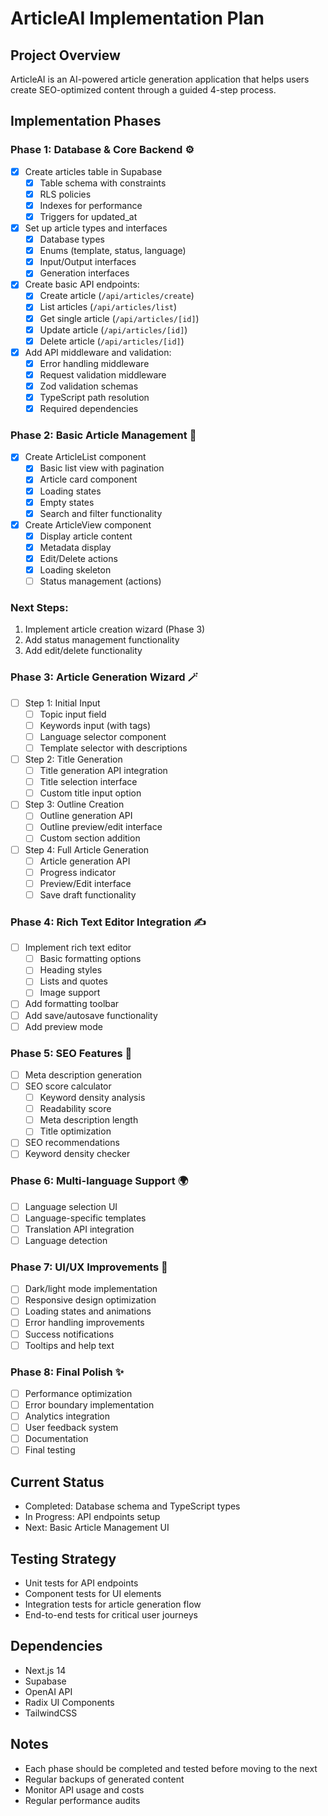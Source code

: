 # ArticleAI Implementation Plan

## Project Overview
ArticleAI is an AI-powered article generation application that helps users create SEO-optimized content through a guided 4-step process.

## Implementation Phases

### Phase 1: Database & Core Backend ⚙️
- [x] Create articles table in Supabase
  - [x] Table schema with constraints
  - [x] RLS policies
  - [x] Indexes for performance
  - [x] Triggers for updated_at
- [x] Set up article types and interfaces
  - [x] Database types
  - [x] Enums (template, status, language)
  - [x] Input/Output interfaces
  - [x] Generation interfaces
- [x] Create basic API endpoints:
  - [x] Create article (`/api/articles/create`)
  - [x] List articles (`/api/articles/list`)
  - [x] Get single article (`/api/articles/[id]`)
  - [x] Update article (`/api/articles/[id]`)
  - [x] Delete article (`/api/articles/[id]`)
- [x] Add API middleware and validation:
  - [x] Error handling middleware
  - [x] Request validation middleware
  - [x] Zod validation schemas
  - [x] TypeScript path resolution
  - [x] Required dependencies

### Phase 2: Basic Article Management 📝
- [x] Create ArticleList component
  - [x] Basic list view with pagination
  - [x] Article card component
  - [x] Loading states
  - [x] Empty states
  - [x] Search and filter functionality
- [x] Create ArticleView component
  - [x] Display article content
  - [x] Metadata display
  - [x] Edit/Delete actions
  - [x] Loading skeleton
  - [ ] Status management (actions)

### Next Steps:
1. Implement article creation wizard (Phase 3)
2. Add status management functionality
3. Add edit/delete functionality

### Phase 3: Article Generation Wizard 🪄
- [ ] Step 1: Initial Input
  - [ ] Topic input field
  - [ ] Keywords input (with tags)
  - [ ] Language selector component
  - [ ] Template selector with descriptions
- [ ] Step 2: Title Generation
  - [ ] Title generation API integration
  - [ ] Title selection interface
  - [ ] Custom title input option
- [ ] Step 3: Outline Creation
  - [ ] Outline generation API
  - [ ] Outline preview/edit interface
  - [ ] Custom section addition
- [ ] Step 4: Full Article Generation
  - [ ] Article generation API
  - [ ] Progress indicator
  - [ ] Preview/Edit interface
  - [ ] Save draft functionality

### Phase 4: Rich Text Editor Integration ✍️
- [ ] Implement rich text editor
  - [ ] Basic formatting options
  - [ ] Heading styles
  - [ ] Lists and quotes
  - [ ] Image support
- [ ] Add formatting toolbar
- [ ] Add save/autosave functionality
- [ ] Add preview mode

### Phase 5: SEO Features 🎯
- [ ] Meta description generation
- [ ] SEO score calculator
  - [ ] Keyword density analysis
  - [ ] Readability score
  - [ ] Meta description length
  - [ ] Title optimization
- [ ] SEO recommendations
- [ ] Keyword density checker

### Phase 6: Multi-language Support 🌍
- [ ] Language selection UI
- [ ] Language-specific templates
- [ ] Translation API integration
- [ ] Language detection

### Phase 7: UI/UX Improvements 🎨
- [ ] Dark/light mode implementation
- [ ] Responsive design optimization
- [ ] Loading states and animations
- [ ] Error handling improvements
- [ ] Success notifications
- [ ] Tooltips and help text

### Phase 8: Final Polish ✨
- [ ] Performance optimization
- [ ] Error boundary implementation
- [ ] Analytics integration
- [ ] User feedback system
- [ ] Documentation
- [ ] Final testing

## Current Status
- Completed: Database schema and TypeScript types
- In Progress: API endpoints setup
- Next: Basic Article Management UI

## Testing Strategy
- Unit tests for API endpoints
- Component tests for UI elements
- Integration tests for article generation flow
- End-to-end tests for critical user journeys

## Dependencies
- Next.js 14
- Supabase
- OpenAI API
- Radix UI Components
- TailwindCSS

## Notes
- Each phase should be completed and tested before moving to the next
- Regular backups of generated content
- Monitor API usage and costs
- Regular performance audits 